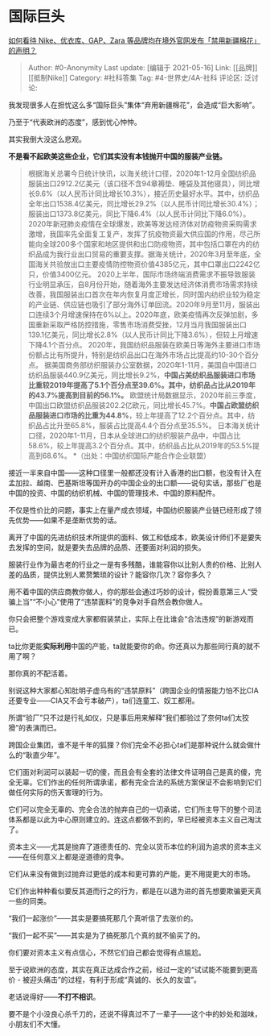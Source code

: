 # 国际巨头
[如何看待 Nike、优衣库、GAP、Zara 等品牌均在境外官网发布「禁用新疆棉花」的声明？](https://www.zhihu.com/question/451069593/answer/1800106556)

> Author: #0-Anonymity
> Last update: [编辑于 2021-05-16]
> Link: [[品牌]] [[抵制Nike]]
> Category: #社科答集
> Tag: #4-世界史/4A-社科
> 评论区:
> 泛讨论:

我发现很多人在担忧这么多“国际巨头”集体“弃用新疆棉花”，会造成“巨大影响”。

乃至于“代表欧洲的态度”，感到忧心忡忡。

其实我倒大没这么悲观。

**不是看不起欧美这些企业，它们其实没有本钱抛开中国的服装产业链。**

> 根据海关总署今日统计快讯，以海关统计口径，2020年1-12月全国纺织品服装出口2912.2亿美元（该口径不含94章褥垫、睡袋及其他寝具），同比增长9.6%（以人民币计同比增长10.3%），接近历史最好水平。其中，纺织品全年出口1538.4亿美元，同比增长29.2%（以人民币计同比增长30.4%）；服装出口1373.8亿美元，同比下降6.4%（以人民币计同比下降6.0%）。2020年新冠肺炎疫情在全球爆发，欧美等发达经济体对防疫物资采购需求激增，我国率先全面复工复产，发挥了抗疫物资最大供应国的作用，尽己所能向全球200多个国家和地区提供和出口防疫物资，其中包括口罩在内的纺织品成为我行业出口贸易的重要支撑。据海关统计，2020年3月至年底，全国海关共验放出口主要疫情防控物资价值4385亿元，其中口罩出口2242亿只，价值3400亿元。
> 2020上半年，国际市场终端消费需求不振导致服装行业明显承压，自8月份开始，随着海外主要发达经济体消费市场需求持续改善，我国服装出口首次在年内恢复月度正增长，同时国内纺织业较为稳定的产业链、供应链也吸引了部分海外订单回流。2020年9月至11月，服装出口连续3个月增速保持在6%以上。2020年底，欧美疫情再次反弹加剧，多国重新采取严格防控措施，零售市场消费受挫，12月当月我国服装出口139.1亿美元，同比增长2.8%（以人民币计同比下降3.6%），但较上月增速下降4.1个百分点。
> 2020年，我国纺织品服装在欧美日等海外主要进口市场份额占比有所提升，特别是纺织品出口在海外市场占比提高约10-30个百分点。
> 据美国商务部纺织服装办公室数据，2020年1-11月，美国自中国进口纺织品服装440.9亿美元，同比增长9.2%，**中国占美纺织品服装进口市场比重较2019年提高了5.1个百分点至39.6%。其中，纺织品占比从2019年的43.7%提高到目前的56.1%。**
> 欧盟统计局数据显示，2020年前三季度，中国出口欧盟纺织品服装202.2亿欧元，同比增长45.7%。**中国占欧盟纺织品服装进口市场的比重为44.8%**，较上年提高了12.2个百分点。其中，纺织品占比升至65.8%，服装占比提高4.4个百分点至35.5%。
> 日本海关统计口径，2020年1-11月，日本从全球进口的纺织服装产品中，中国占比58.6%，较上年提高3.2个百分点。其中，纺织品占比从2019年的53.5%提高到68.6%。
*（出处：中国纺织国际产能合作企业联盟）

接近一半来自中国——这种口径里一般都还没有计入香港的出口额，也没有计入在孟加拉、越南、巴基斯坦等国开办的中国企业的出口额——说句实话，那些厂也是中国的投资、中国的纺织机械、中国的管理技术、中国的原料配件。

不仅是性价比的问题，事实上在量产成衣领域，中国纺织服装产业链已经形成了领先优势——如果不是垄断优势的话。

离开了中国的先进纺织技术所提供的面料、做工和低成本，欧美设计师们不是要失去发挥的空间，就是要失去品牌的品质、还要面对利润的损失。

服装行业作为最古老的行业之一是有多残酷，谁能容你以比别人贵的价格、比别人差的品质，提供比别人累赘繁琐的设计？能容你几次？容你多久？

用不着中国的供应商教你做人，你的那些会通过巧妙的设计，假扮善意第三人“受骗上当”“不小心”使用了“违禁面料”的竞争对手自然会教你做人。

你只会把整个游戏变成大家都假装禁止，实际上在比谁会“合法违规”的新游戏而已。

ta比你更能**实际利用**中国的产能，ta就能要你的命。你还真以为那些同行真的就不用了啊？

那你真的不配活着。

别说这种大家都心知肚明子虚乌有的“违禁原料”（跨国企业的情报能力怕不比CIA还要专业——CIA又不会亏本破产），ta们连童工、奴工都用。

所谓“验厂”只不过是行礼如仪，只是事后用来解释“我们都验过了奈何ta们太狡猾”的表演而已。

跨国企业集团，谁不是千年的狐狸？你们完全不必担心ta们是那种说什么就会做什么的“耿直少年”。

它们面对利润可以装起一切的傻，而且会有全套的法律文件证明自己是真的傻，完全无辜。它们作出的任何所谓承诺，都有完全合法的系统方案保证不会影响到它们做任何实际的伤天害理的行为。

它们可以完全无辜的、完全合法的抛弃自己的一切承诺，它们所主导下的整个司法体系都是以此为中心原则建立的。连这点都做不到的，早已经被资本主义自己淘汰了。

资本主义——尤其是抛弃了道德责任的、完全以货币本位的利润为追求的资本主义——在任何意义上都是逆道德的竞争。

它们从来没有做到过抛弃过更低的成本和更可靠的产能，更不用提更大的市场。

它们作出种种看似要反其道而行之的行为，都是在以退为进的首先想要欺骗更天真一些的同类。

“我们一起涨价”——其实是要搞死那几个真听信了去涨价的。

“我们一起不买”——其实是为了搞死那几个真的就不偷买了的。

你们要对资本主义有点信心，不然它们自己都会觉得有点尴尬。

至于说欧洲的态度，其实在真正达成合作之前，经过一定的“试试能不能要到更高价 - 被迎头痛击”的过程，有利于形成“真诚的、长久的友谊”。

老话说得好——**不打不相识**。

要不是个小没良心杀千刀的，还说不得真过不了一辈子——这个中的妙处和滋味，小朋友们不大懂。
